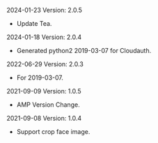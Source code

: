 2024-01-23 Version: 2.0.5
- Update Tea.

2024-01-18 Version: 2.0.4
- Generated python2 2019-03-07 for Cloudauth.

2022-06-29 Version: 2.0.3
- For 2019-03-07.

2021-09-09 Version: 1.0.5
- AMP Version Change.

2021-09-08 Version: 1.0.4
- Support crop face image.

